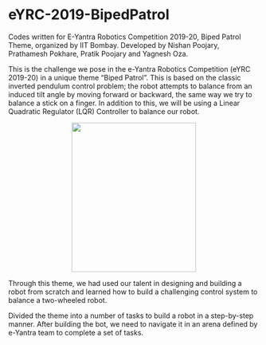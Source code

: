 # eYRC-2019-BipedPatrol

Codes written for E-Yantra Robotics Competition 2019-20, Biped Patrol Theme, organized by IIT Bombay. Developed by Nishan Poojary, Prathamesh Pokhare, Pratik Poojary and Yagnesh Oza.

This is the challenge we pose in the e-Yantra Robotics Competition (eYRC 2019-20) in a unique theme “Biped Patrol”. This is based on the classic inverted pendulum control problem; the robot attempts to balance from an induced tilt angle by moving forward or backward, the same way we try to balance a stick on a finger. In addition to this, we will be using a Linear Quadratic Regulator (LQR) Controller to balance our robot.

<p align="center">
<img src="gifs/biped_patrol.gif" width="250" height="300"/>
</p>

Through this theme, we had used our talent in designing and building a robot from scratch and learned how to build a challenging control system to balance a two-wheeled robot.

Divided the theme into a number of tasks to build a robot in a step-by-step manner. After building the bot, we need to navigate it in an arena defined by e-Yantra team to complete a set of tasks.
